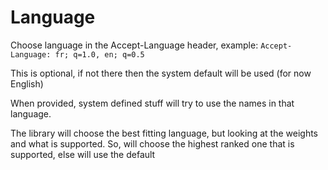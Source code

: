 # Language

Choose language in the Accept-Language header, example: `Accept-Language: fr; q=1.0, en; q=0.5`

This is optional, if not there then the system default will be used (for now English)

When provided, system defined stuff will try to use the names in that language. 

The library will choose the best fitting language, but looking at the weights and what is supported.
So, will choose the highest ranked one that is supported, else will use the default
